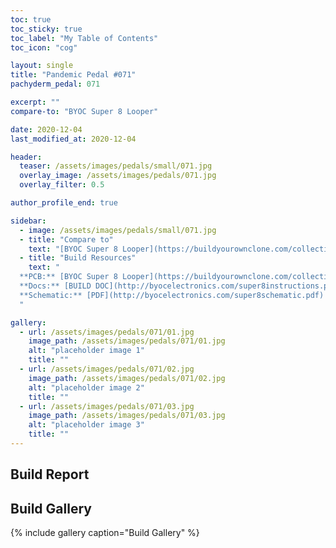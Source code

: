 ```yaml
---
toc: true
toc_sticky: true
toc_label: "My Table of Contents"
toc_icon: "cog"

layout: single
title: "Pandemic Pedal #071"
pachyderm_pedal: 071

excerpt: ""
compare-to: "BYOC Super 8 Looper"

date: 2020-12-04
last_modified_at: 2020-12-04

header:
  teaser: /assets/images/pedals/small/071.jpg
  overlay_image: /assets/images/pedals/071.jpg
  overlay_filter: 0.5

author_profile_end: true

sidebar:
  - image: /assets/images/pedals/small/071.jpg
  - title: "Compare to"
    text: "[BYOC Super 8 Looper](https://buildyourownclone.com/collections/loopers-routers/products/super8-programmable-looper)"
  - title: "Build Resources"
    text: "
  **PCB:** [BYOC Super 8 Looper](https://buildyourownclone.com/collections/loopers-routers/products/super8-programmable-looper)<br>
  **Docs:** [BUILD DOC](http://byocelectronics.com/super8instructions.pdf)<br>
  **Schematic:** [PDF](http://byocelectronics.com/super8schematic.pdf)
  "

gallery:
  - url: /assets/images/pedals/071/01.jpg
    image_path: /assets/images/pedals/071/01.jpg
    alt: "placeholder image 1"
    title: ""
  - url: /assets/images/pedals/071/02.jpg
    image_path: /assets/images/pedals/071/02.jpg
    alt: "placeholder image 2"
    title: ""
  - url: /assets/images/pedals/071/03.jpg
    image_path: /assets/images/pedals/071/03.jpg
    alt: "placeholder image 3"
    title: ""
---
```


## Build Report

## Build Gallery

{% include gallery caption="Build Gallery" %}